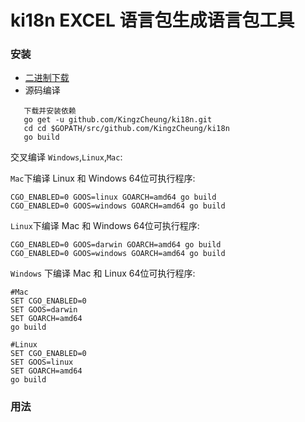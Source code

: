 # ki18n EXCEL 语言包生成语言包工具

### 安装
 - [二进制下载](https://github.com/KingzCheung/ki18n/releases)
 - 源码编译
 ```shell
    下载并安装依赖
    go get -u github.com/KingzCheung/ki18n.git
    cd cd $GOPATH/src/github.com/KingzCheung/ki18n
    go build
 ```

交叉编译 `Windows`,`Linux`,`Mac`:

`Mac`下编译 Linux 和 Windows 64位可执行程序:

```shell
CGO_ENABLED=0 GOOS=linux GOARCH=amd64 go build
CGO_ENABLED=0 GOOS=windows GOARCH=amd64 go build
```

`Linux`下编译 Mac 和 Windows 64位可执行程序:

```shell
CGO_ENABLED=0 GOOS=darwin GOARCH=amd64 go build
CGO_ENABLED=0 GOOS=windows GOARCH=amd64 go build
```

`Windows` 下编译 Mac 和 Linux 64位可执行程序:

```shell
#Mac
SET CGO_ENABLED=0
SET GOOS=darwin
SET GOARCH=amd64
go build

#Linux
SET CGO_ENABLED=0
SET GOOS=linux
SET GOARCH=amd64
go build
```

### 用法

